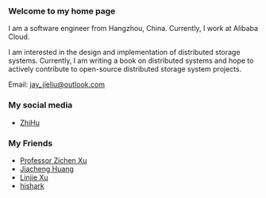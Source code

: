 ### Welcome to my home page

I am a software engineer from Hangzhou, China. Currently, I work at Alibaba Cloud.

I am interested in the design and implementation of distributed storage systems. Currently, I am writing a book on distributed systems and hope to actively contribute to open-source distributed storage system projects.

Email: jay_jieliu@outlook.com

### My social media

- [ZhiHu](https://www.zhihu.com/people/liu-jie-84-52)

### My Friends
- [Professor Zichen Xu](https://good.ncu.edu.cn/Pages/Professor.html)
- [Jiacheng Huang](https://github.com/jiachengh)
- [Linjie Xu](https://github.com/egg-west)
- [hishark](https://hishark777.com/)
